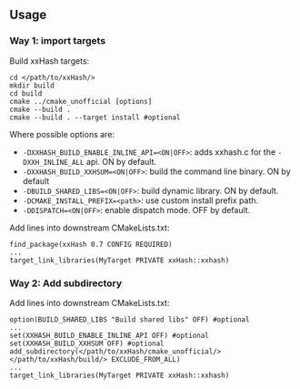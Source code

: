 
## Usage

### Way 1: import targets
Build xxHash targets:

    cd </path/to/xxHash/>
    mkdir build
    cd build
    cmake ../cmake_unofficial [options]
    cmake --build .
    cmake --build . --target install #optional

Where possible options are:
- `-DXXHASH_BUILD_ENABLE_INLINE_API=<ON|OFF>`: adds xxhash.c for the `-DXXH_INLINE_ALL` api. ON by default.
- `-DXXHASH_BUILD_XXHSUM=<ON|OFF>`: build the command line binary. ON by default
- `-DBUILD_SHARED_LIBS=<ON|OFF>`: build dynamic library. ON by default.
- `-DCMAKE_INSTALL_PREFIX=<path>`: use custom install prefix path.
- `-DDISPATCH=<ON|OFF>`: enable dispatch mode. OFF by default.

Add lines into downstream CMakeLists.txt:

    find_package(xxHash 0.7 CONFIG REQUIRED)
    ...
    target_link_libraries(MyTarget PRIVATE xxHash::xxhash)

### Way 2: Add subdirectory
Add lines into downstream CMakeLists.txt:

    option(BUILD_SHARED_LIBS "Build shared libs" OFF) #optional
    ...
    set(XXHASH_BUILD_ENABLE_INLINE_API OFF) #optional
    set(XXHASH_BUILD_XXHSUM OFF) #optional
    add_subdirectory(</path/to/xxHash/cmake_unofficial/> </path/to/xxHash/build/> EXCLUDE_FROM_ALL)
    ...
    target_link_libraries(MyTarget PRIVATE xxHash::xxhash)

